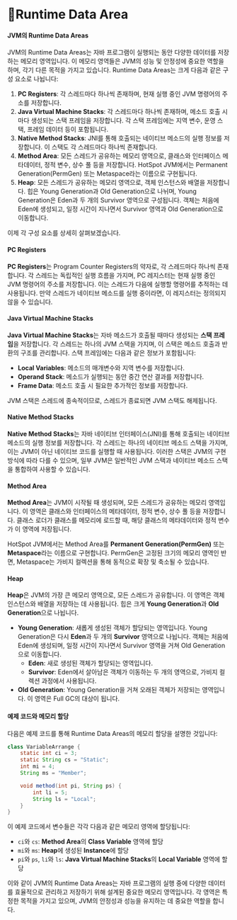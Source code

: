 # Runtime Data Area

#### JVM의 Runtime Data Areas

JVM의 Runtime Data Areas는 자바 프로그램이 실행되는 동안 다양한 데이터를 저장하는 메모리 영역입니다. 이 메모리 영역들은 JVM의 성능 및 안정성에 중요한 역할을 하며, 각기 다른 목적을 가지고 있습니다. Runtime Data Areas는 크게 다음과 같은 구성 요소로 나뉩니다:

1. **PC Registers**: 각 스레드마다 하나씩 존재하며, 현재 실행 중인 JVM 명령어의 주소를 저장합니다.
2. **Java Virtual Machine Stacks**: 각 스레드마다 하나씩 존재하며, 메소드 호출 시마다 생성되는 스택 프레임을 저장합니다. 각 스택 프레임에는 지역 변수, 운영 스택, 프레임 데이터 등이 포함됩니다.
3. **Native Method Stacks**: JNI를 통해 호출되는 네이티브 메소드의 실행 정보를 저장합니다. 이 스택도 각 스레드마다 하나씩 존재합니다.
4. **Method Area**: 모든 스레드가 공유하는 메모리 영역으로, 클래스와 인터페이스 메타데이터, 정적 변수, 상수 풀 등을 저장합니다. HotSpot JVM에서는 Permanent Generation(PermGen) 또는 Metaspace라는 이름으로 구현됩니다.
5. **Heap**: 모든 스레드가 공유하는 메모리 영역으로, 객체 인스턴스와 배열을 저장합니다. 힙은 Young Generation과 Old Generation으로 나뉘며, Young Generation은 Eden과 두 개의 Survivor 영역으로 구성됩니다. 객체는 처음에 Eden에 생성되고, 일정 시간이 지나면서 Survivor 영역과 Old Generation으로 이동합니다.

이제 각 구성 요소를 상세히 살펴보겠습니다.

#### PC Registers

**PC Registers**는 Program Counter Registers의 약자로, 각 스레드마다 하나씩 존재합니다. 각 스레드는 독립적인 실행 흐름을 가지며, PC 레지스터는 현재 실행 중인 JVM 명령어의 주소를 저장합니다. 이는 스레드가 다음에 실행할 명령어를 추적하는 데 사용됩니다. 만약 스레드가 네이티브 메소드를 실행 중이라면, 이 레지스터는 정의되지 않을 수 있습니다.

#### Java Virtual Machine Stacks

**Java Virtual Machine Stacks**는 자바 메소드가 호출될 때마다 생성되는 **스택 프레임**을 저장합니다. 각 스레드는 하나의 JVM 스택을 가지며, 이 스택은 메소드 호출과 반환의 구조를 관리합니다. 스택 프레임에는 다음과 같은 정보가 포함됩니다:

* **Local Variables**: 메소드의 매개변수와 지역 변수를 저장합니다.
* **Operand Stack**: 메소드가 실행되는 동안 중간 연산 결과를 저장합니다.
* **Frame Data**: 메소드 호출 시 필요한 추가적인 정보를 저장합니다.

JVM 스택은 스레드에 종속적이므로, 스레드가 종료되면 JVM 스택도 해제됩니다.

#### Native Method Stacks

**Native Method Stacks**는 자바 네이티브 인터페이스(JNI)를 통해 호출되는 네이티브 메소드의 실행 정보를 저장합니다. 각 스레드는 하나의 네이티브 메소드 스택을 가지며, 이는 JVM이 아닌 네이티브 코드를 실행할 때 사용됩니다. 이러한 스택은 JVM의 구현 방식에 따라 다를 수 있으며, 일부 JVM은 일반적인 JVM 스택과 네이티브 메소드 스택을 통합하여 사용할 수 있습니다.

#### Method Area

**Method Area**는 JVM이 시작될 때 생성되며, 모든 스레드가 공유하는 메모리 영역입니다. 이 영역은 클래스와 인터페이스의 메타데이터, 정적 변수, 상수 풀 등을 저장합니다. 클래스 로더가 클래스를 메모리에 로드할 때, 해당 클래스의 메타데이터와 정적 변수가 이 영역에 저장됩니다.

HotSpot JVM에서는 Method Area를 **Permanent Generation(PermGen)** 또는 **Metaspace**라는 이름으로 구현합니다. PermGen은 고정된 크기의 메모리 영역인 반면, Metaspace는 가비지 컬렉션을 통해 동적으로 확장 및 축소될 수 있습니다.

#### Heap

**Heap**은 JVM의 가장 큰 메모리 영역으로, 모든 스레드가 공유합니다. 이 영역은 객체 인스턴스와 배열을 저장하는 데 사용됩니다. 힙은 크게 **Young Generation**과 **Old Generation**으로 나뉩니다.

* **Young Generation**: 새롭게 생성된 객체가 할당되는 영역입니다. Young Generation은 다시 **Eden**과 두 개의 **Survivor** 영역으로 나뉩니다. 객체는 처음에 Eden에 생성되며, 일정 시간이 지나면서 Survivor 영역을 거쳐 Old Generation으로 이동합니다.
  * **Eden**: 새로 생성된 객체가 할당되는 영역입니다.
  * **Survivor**: Eden에서 살아남은 객체가 이동하는 두 개의 영역으로, 가비지 컬렉션 과정에서 사용됩니다.
* **Old Generation**: Young Generation을 거쳐 오래된 객체가 저장되는 영역입니다. 이 영역은 Full GC의 대상이 됩니다.

#### 예제 코드와 메모리 할당

다음은 예제 코드를 통해 Runtime Data Areas의 메모리 할당을 설명한 것입니다:

```java
class VariableArrange {
    static int ci = 3;
    static String cs = "Static";
    int mi = 4;
    String ms = "Member";

    void method(int pi, String ps) {
        int li = 5;
        String ls = "Local";
    }
}
```

이 예제 코드에서 변수들은 각각 다음과 같은 메모리 영역에 할당됩니다:

* `ci`와 `cs`: **Method Area**의 **Class Variable** 영역에 할당
* `mi`와 `ms`: **Heap**에 생성된 **Instance**에 할당
* `pi`와 `ps`, `li`와 `ls`: **Java Virtual Machine Stacks**의 **Local Variable** 영역에 할당

이와 같이 JVM의 Runtime Data Areas는 자바 프로그램의 실행 중에 다양한 데이터를 효율적으로 관리하고 저장하기 위해 설계된 중요한 메모리 영역입니다. 각 영역은 특정한 목적을 가지고 있으며, JVM의 안정성과 성능을 유지하는 데 중요한 역할을 합니다.
